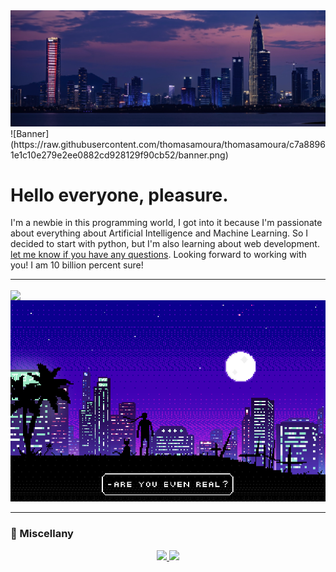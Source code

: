 <img src="./banner.png" alt="name banner" />
![Banner](https://raw.githubusercontent.com/thomasamoura/thomasamoura/c7a88961e1c10e279e2ee0882cd928129f90cb52/banner.png)

# Hello everyone, pleasure.

I'm a newbie in this programming world, I got into it because I'm passionate about everything about Artificial Intelligence and Machine Learning. So I decided to start with python, but I'm also learning about web development. <a href = "mailto:businessmoura@outlook.com">let me know if you have any questions</a>. Looking forward to working with you! I am 10 billion percent sure!

*******

<img align="center" src="https://media2.giphy.com/media/QssGEmpkyEOhBCb7e1/giphy.gif?cid=ecf05e47a0n3gi1bfqntqmob8g9aid1oyj2wr3ds3mg700bl&rid=giphy.gif" width ="35"/>

<div align="center">
  <img src="./banner.gif" alt="name banner" />
</div>

<hr>

### 💬 Miscellany

<div align="center">
  <a href="https://github.com/thomasamoura">
  <img height="180em" src="https://github-readme-stats.vercel.app/api?username=thomasamoura&show_icons=true&theme=tokyonight&include_all_commits=true&count_private=true"/>
  <img height="180em" src="https://github-readme-stats.vercel.app/api/top-langs/?username=thomasamoura&layout=compact&langs_count=7&theme=tokyonight"/>
</div>


  
<!--<div style="display: inline_block"><br>
  <img align="center" alt="thomas-Python" height="30" width="40" src="https://raw.githubusercontent.com/devicons/devicon/master/icons/python/python-original.svg">
  <img align="center" alt="thomas-Python" height="30" width="40" src="https://raw.githubusercontent.com/devicons/devicon/master/icons/tensorflow/tensorflow-original.svg">
  <img align="center" alt="thomas-Swift" height="30" width="40" src="https://raw.githubusercontent.com/devicons/devicon/master/icons/swift/swift-original.svg">
  <img align="center" alt="thomas-Js" height="30" width="40" src="https://raw.githubusercontent.com/devicons/devicon/master/icons/javascript/javascript-plain.svg">
  <img align="center" alt="thomas-HTML" height="30" width="40" src="https://raw.githubusercontent.com/devicons/devicon/master/icons/html5/html5-original.svg">
  <img align="center" alt="thomas-CSS" height="30" width="40" src="https://raw.githubusercontent.com/devicons/devicon/master/icons/css3/css3-original.svg">
 <img align="right" alt="thomas-pic" height="150" style="border-radius:50px;" src="https://avatars.githubusercontent.com/u/62751631?v=4">
</div>
  
##
  
<div>
  <!--<a href="https://www.youtube.com/" target="_blank"><img src="https://img.shields.io/badge/YouTube-FF0000?style=for-the-badge&logo=youtube&logoColor=white" target="_blank"></a>
  <a href="https://instagram.com/" target="_blank"><img src="https://img.shields.io/badge/-Instagram-%23E4405F?style=for-the-badge&logo=instagram&logoColor=white" target="_blank"></a>
 	<a href="https://www.twitter.com/" target="_blank"><img src="https://img.shields.io/badge/Twitter-1DA1F2?style=for-the-badge&logo=twitter&logoColor=white" target="_blank"></a>
  <a href="https://www.linkedin.com/in/thomasmoura/" target="_blank"><img src="https://img.shields.io/badge/-LinkedIn-%230077B5?style=for-the-badge&logo=linkedin&logoColor=white" target="_blank"></a>
  <a href = "mailto:businessmoura@outlook.com"><img src="https://img.shields.io/badge/-Email-%23333?style=for-the-badge&logo=microsoft&logoColor=white" target="_blank"></a>
  <!--<a href="thomas" target="_blank"><img src="https://img.shields.io/badge/微信-2DC100?style=for-the-badge&logo=wechat&logoColor=white" target="_blank"></a>-->
 
  <!--[Snake animation](https://github.com/thomasamoura/thomasamoura/blob/output/github-contribution-grid-snake.svg)
</div>-->
  
